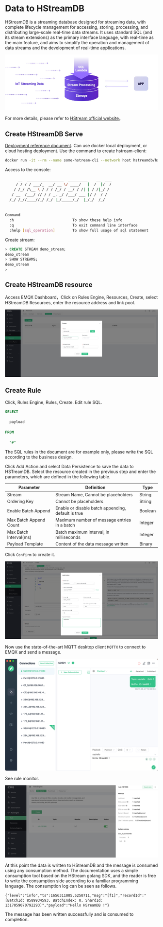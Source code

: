 # Data to HStreamDB

HStreamDB is a streaming database designed for streaming data, with complete lifecycle management for accessing, storing, processing, and distributing large-scale real-time data streams. It uses standard SQL (and its stream extensions) as the primary interface language, with real-time as the main feature, and aims to simplify the operation and management of data streams and the development of real-time applications.

![image](./assets/rule-engine/HStreamDB/HStream.png)

For more details, please refer to [HStream official website](https://hstream.io/)。

## Create HStreamDB Serve

[Deployment reference document](https://hstream.io/docs/en/latest/start/quickstart-with-docker.html). Can use docker local deployment, or cloud hosting deployment.
Use the command to create hstream-client:

```bash
docker run -it --rm --name some-hstream-cli --network host hstreamdb/hstream:v0.8.0 hstream-client --port 6570 --client-id 1
```

Access to the console:

```bash
      __  _________________  _________    __  ___
     / / / / ___/_  __/ __ \/ ____/   |  /  |/  /
    / /_/ /\__ \ / / / /_/ / __/ / /| | / /|_/ /
   / __  /___/ // / / _, _/ /___/ ___ |/ /  / /
  /_/ /_//____//_/ /_/ |_/_____/_/  |_/_/  /_/


Command
  :h                           To show these help info
  :q                           To exit command line interface
  :help [sql_operation]        To show full usage of sql statement

```

Create stream:

```SQL
> CREATE STREAM demo_stream;
demo_stream
> SHOW STREAMS;
demo_stream
>
```

## Create HStreamDB resource

Access EMQX Dashboard，Click on Rules Engine, Resources, Create, select HStreamDB Resources, enter the resource address and link pool.

![image](./assets/rule-engine/HStreamDB/create_resource.png)

## Create Rule

Click, Rules Engine, Rules, Create.
Edit rule SQL.

```SQL
SELECT

  payload

FROM

  "#"
```

The SQL rules in the document are for example only, please write the SQL according to the business design.

Click Add Action and select Data Persistence to save the data to HSTreamDB.
Select the resource created in the previous step and enter the parameters, which are defined in the following table.

| Parameter | Definition | Type |
| ---- | ---- | ---- |
| Stream | Stream Name, Cannot be placeholders | String |
| Ordering Key | Cannot be placeholders | String |
| Enable Batch Append | Enable or disable batch appending, default is true | Boolean |
| Max Batch Append Count | Maximum number of message entries in a batch | Integer |
| Max Batch Interval(ms) | Batch maximum interval, in milliseconds | Integer |
| Payload Template | Content of the data message written | Binary |

Click `Confirm` to create it.

![image](./assets/rule-engine/HStreamDB/create_rule.png)

Now use the state-of-the-art MQTT desktop client `MQTTX` to connect to EMQX and send a message.

![image](./assets/rule-engine/HStreamDB/send_msg.png)

See rule monitor.

![image](./assets/rule-engine/HStreamDB/rule_res.png)

At this point the data is written to HStreamDB and the message is consumed using any consumption method. The documentation uses a simple consumption tool based on the HStream golang SDK, and the reader is free to write the consumption side according to a familiar programming language. The consumption log can be seen as follows.

```shell
{"level":"info","ts":1656311005.5250711,"msg":"[f1]","recordId":"[BatchId: 8589934593, BatchIndex: 0, ShardId: 1317059070792293]","payload":"Hello HSreamDB !"}
```

The message has been written successfully and is consumed to completion.
